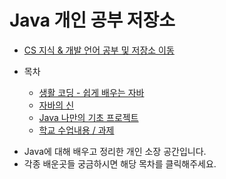 # Java 개인 공부 저장소

* [CS 지식 & 개발 언어 공부 및 저장소 이동](https://github.com/Hasegos/backendStudy)

* 목차
    * [생활 코딩 - 쉽게 배우는 자바](https://github.com/Hasegos/Start_JAVA/tree/master/JAVA_Coding_For_Life)
    * [자바의 신](https://github.com/Hasegos/Start_JAVA/tree/master/Java_Book_God)
    * [Java 나만의 기초 프로젝트](https://github.com/Hasegos/Start_JAVA/tree/master/Java_basic_MyProject/Management)
    * [학교 수업내용 / 과제](https://github.com/Hasegos/Start_JAVA/tree/master/School_Class_Content)
    
+ Java에 대해 배우고 정리한 개인 소장 공간입니다.  
+ 각종 배운곳들 궁금하시면 해당 목차를 클릭해주세요.
